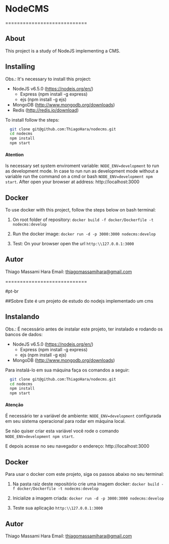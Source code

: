 # NodeCMS 
============================

## About
This project is a study of NodeJS implementing a CMS.

## Installing
Obs.: It's necessary to install this project:
* NodeJS v6.5.0 (https://nodejs.org/en/) 
  * Express (npm install -g express)
  * ejs (npm install -g ejs)
* MongoDB (http://www.mongodb.org/downloads)
* Redis (http://redis.io/download)

To install follow the steps:

``` bash
  git clone git@github.com:ThiagoHara/nodecms.git
  cd nodecms
  npm install
  npm start
```

#### Atention 
Is necessary set system enviroment variable: `NODE_ENV=development` to run as development mode.
In case to run run as development mode without a variable run the command on a cmd or bash `NODE_ENV=development npm start`.
After open your browser at address: http://localhost:3000

## Docker
To use docker with this project, follow the steps below on bash terminal: 

1. On root folder of repository: `docker build -f docker/Dockerfile -t nodecms:develop`

2. Run the docker image: `docker run -d -p 3000:3000 nodecms:develop`

3. Test: On your browser open the url `http:\\127.0.0.1:3000`

## Autor
Thiago Massami Hara
Email: <thiagomassamihara@gmail.com>


============================

#pt-br

##Sobre
Este é um projeto de estudo do nodejs implementado um cms 


## Instalando
Obs.: É necessário antes de instalar este projeto, ter instalado e rodando os bancos de dados:
* NodeJS v6.5.0 (https://nodejs.org/en/) 
  * Express (npm install -g express)
  * ejs (npm install -g ejs)
* MongoDB (http://www.mongodb.org/downloads)

Para instalá-lo em sua máquina faça os comandos a seguir:

``` bash
  git clone git@github.com:ThiagoHara/nodecms.git
  cd nodecms
  npm install
  npm start
```
#### Atenção

É necessário ter a variável de ambiente: `NODE_ENV=development` configurada em seu sistema operacional para rodar em máquina local.

Se não quiser criar esta variável você rode o comando `NODE_ENV=development npm start`.

E depois acesse no seu navegador o endereço: http://localhost:3000

## Docker
Para usar o docker com este projeto, siga os passos abaixo no seu terminal: 

1. Na pasta raiz deste repositório crie uma imagem docker: `docker build -f docker/Dockerfile -t nodecms:develop`

2. Inicialize a imagem criada: `docker run -d -p 3000:3000 nodecms:develop`

3. Teste sua aplicação `http:\\127.0.0.1:3000`

## Autor
Thiago Massami Hara
Email: <thiagomassamihara@gmail.com>